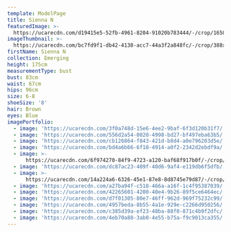 ```yaml
---
template: ModelPage
title: Sienna N
featuredImage: >-
  https://ucarecdn.com/d19415e5-52fb-4961-8204-91020b783444/-/crop/1650x922/0,132/-/preview/
imageThumbnail: >-
  https://ucarecdn.com/bc7fd9f1-db42-4138-acc7-44a3f2a848fc/-/crop/388x554/61,0/-/preview/
firstName: Sienna N
collection: Emerging
height: 175cm
measurementType: bust
bust: 83cm
waist: 67cm
hips: 96cm
size: 6-8
shoeSize: '8'
hair: Brown
eyes: Blue
imagePortfolio:
  - image: 'https://ucarecdn.com/3f0a748d-15e6-4ee2-9baf-6f3d120b31f7/'
  - image: 'https://ucarecdn.com/556d2a54-0020-4998-bd27-bf497eba63b5/'
  - image: 'https://ucarecdn.com/cb126864-f843-421d-b8d4-a0e796203d5e/'
  - image: 'https://ucarecdn.com/bd4a6b66-6f18-4914-a0f2-2342d2ebdf9a/'
  - image: >-
      https://ucarecdn.com/6f974270-84f9-4723-a120-baf68f917b0f/-/crop/667x963/66,46/-/preview/
  - image: 'https://ucarecdn.com/dc87ac23-409f-40d6-9af4-e119db6f5dfb/'
  - image: >-
      https://ucarecdn.com/14a224a6-6326-45e1-87e8-8d8745e79d87/-/crop/616x976/0,89/-/preview/
  - image: 'https://ucarecdn.com/a27ba94f-c518-466a-a16f-1c4f95387039/'
  - image: 'https://ucarecdn.com/42265601-4200-40e4-9b26-89f5ce6464ec/'
  - image: 'https://ucarecdn.com/d7f01305-80e7-46ff-962d-969f75232c99/'
  - image: 'https://ucarecdn.com/4957beda-8b55-4a1e-929e-c2266d950256/'
  - image: 'https://ucarecdn.com/c385d39a-ef23-48ba-88f0-871c4b9f2dfc/'
  - image: 'https://ucarecdn.com/4eb70a88-3ab0-4e55-b75a-f9c9013ca355/'
---
```


